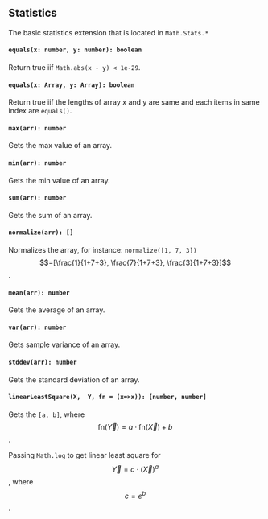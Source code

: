 <a name="math"></a>

<a name="math-stats"></a>
## Statistics
The basic statistics extension that is located in `Math.Stats.*`

#### `equals(x: number, y: number): boolean`
Return true iif `Math.abs(x - y) < 1e-29`.
#### `equals(x: Array, y: Array): boolean`
Return true iif the lengths of array x and y are same and each items in same index are `equals()`.
#### `max(arr): number`
Gets the max value of an array.
#### `min(arr): number`
Gets the min value of an array.
#### `sum(arr): number`
Gets the sum of an array.
#### `normalize(arr): []`
Normalizes the array, for instance: `normalize([1, 7, 3])` 
$$=[\frac{1}{1+7+3}, \frac{7}{1+7+3}, \frac{3}{1+7+3}]$$.
#### `mean(arr): number`
Gets the average of an array.
#### `var(arr): number`
Gets sample variance of an array.
#### `stddev(arr): number`
Gets the standard deviation of an array.
#### `linearLeastSquare(X,  Y, fn = (x=>x)): [number, number]`
Gets the `[a, b]`, where $$\text{fn}(\vec{Y}) = a \cdot \text{fn}(\vec{X}) + b$$. 

Passing `Math.log` to get linear least square for $$\vec{Y} = c \cdot (\vec{X})^a$$, where $$c = e^b$$.

<!--[Back to top](#math)-->